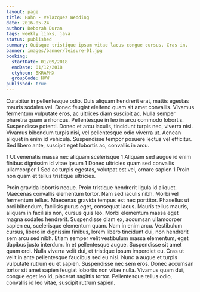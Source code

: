 ```yaml
---
layout: page
title: Hahn - Velazquez Wedding
date: 2016-05-24
author: Deborah Duran
tags: weekly links, java
status: published
summary: Quisque tristique ipsum vitae lacus congue cursus. Cras in.
banner: images/banner/leisure-01.jpg
booking:
  startDate: 01/09/2018
  endDate: 01/12/2018
  ctyhocn: BKRAPHX
  groupCode: HVW
published: true
---
```

Curabitur in pellentesque odio. Duis aliquam hendrerit erat, mattis egestas mauris sodales vel. Donec feugiat eleifend quam sit amet convallis. Vivamus fermentum vulputate eros, ac ultrices diam suscipit ac. Nulla semper pharetra quam a rhoncus. Pellentesque in leo in arcu commodo lobortis. Suspendisse potenti. Donec et arcu iaculis, tincidunt turpis nec, viverra nisi. Vivamus bibendum turpis nisi, vel pellentesque odio viverra ut. Aenean aliquet in enim id vehicula. Suspendisse tempor posuere lectus vel efficitur. Sed libero ante, suscipit eget lobortis ac, convallis in arcu.

1 Ut venenatis massa nec aliquam scelerisque
1 Aliquam sed augue id enim finibus dignissim id vitae ipsum
1 Donec ultricies quam sed convallis ullamcorper
1 Sed ac turpis egestas, volutpat est vel, ornare sapien
1 Proin non quam et tellus tristique ultricies.

Proin gravida lobortis neque. Proin tristique hendrerit ligula id aliquet. Maecenas convallis elementum tortor. Nam sed iaculis nibh. Morbi vel fermentum tellus. Maecenas gravida tempus est nec porttitor. Phasellus ut orci bibendum, facilisis purus eget, consequat lacus.
Mauris tellus mauris, aliquam in facilisis non, cursus quis leo. Morbi elementum massa eget magna sodales hendrerit. Suspendisse diam ex, accumsan ullamcorper sapien eu, scelerisque elementum quam. Nam in enim arcu. Vestibulum cursus, libero in dignissim finibus, lorem libero tincidunt dui, non hendrerit sem arcu sed nibh. Etiam semper velit vestibulum massa elementum, eget dapibus justo interdum. In et pellentesque augue. Suspendisse sit amet quam orci. Nulla viverra velit dui, et tristique ipsum imperdiet eu. Cras ut velit in ante pellentesque faucibus sed eu nisi. Nunc a augue et turpis vulputate rutrum eu et sapien. Suspendisse nec sem eros. Donec accumsan tortor sit amet sapien feugiat lobortis non vitae nulla. Vivamus quam dui, congue eget leo id, placerat sagittis tortor. Pellentesque tellus odio, convallis id leo vitae, suscipit rutrum sapien.
